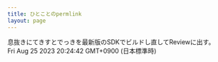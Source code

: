 ```yaml
---
title: ひとことのpermlink
layout: page
---
```

<div class="box" dt="1692962682165">
  息抜きにてきすとでっきを最新版のSDKでビルドし直してReviewに出す。
  <div class="content is-small">Fri Aug 25 2023 20:24:42 GMT+0900 (日本標準時)</div>
</div>